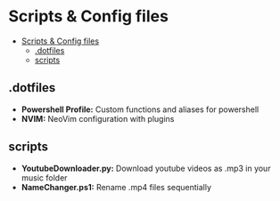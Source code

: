 # Scripts & Config files
- [Scripts & Config files](#scripts--config-files)
  - [.dotfiles](#dotfiles)
  - [scripts](#scripts)

## .dotfiles
- **Powershell Profile:** Custom functions and aliases for powershell
- **NVIM:** NeoVim configuration with plugins

 ## scripts
- **YoutubeDownloader.py:** Download youtube videos as .mp3 in your music folder
- **NameChanger.ps1:** Rename .mp4 files sequentially
  
